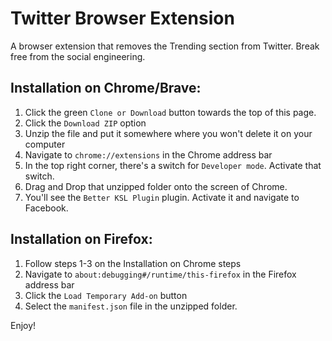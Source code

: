 # Twitter Browser Extension
A browser extension that removes the Trending section from Twitter. Break free from the social engineering.

## Installation on Chrome/Brave:
1. Click the green `Clone or Download` button towards the top of this page.
2. Click the `Download ZIP` option
3. Unzip the file and put it somewhere where you won't delete it on your computer
4. Navigate to `chrome://extensions` in the Chrome address bar
5. In the top right corner, there's a switch for `Developer mode`. Activate that switch.
6. Drag and Drop that unzipped folder onto the screen of Chrome.
7. You'll see the `Better KSL Plugin` plugin. Activate it and navigate to Facebook.

## Installation on Firefox:
1. Follow steps 1-3 on the Installation on Chrome steps
2. Navigate to `about:debugging#/runtime/this-firefox` in the Firefox address bar
3. Click the `Load Temporary Add-on` button
4. Select the `manifest.json` file in the unzipped folder.

Enjoy!


